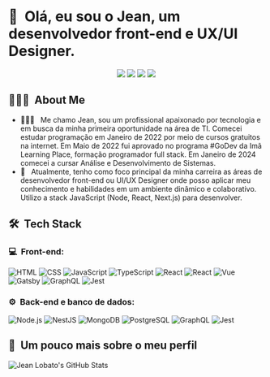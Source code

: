 <h1>👋 &nbsp;Olá, eu sou o Jean, um desenvolvedor front-end e UX/UI Designer.</h1>
<p align="center">
<a href="https://www.instagram.com/jlobato95/"><img src="https://img.shields.io/badge/-@jlobato95-E4405F?style=flat-square&logo=Instagram&logoColor=white"/></a>
<a href="https://portfolio-jeanlobato-2024.vercel.app/"><img src="https://img.shields.io/badge/-Portfólio-3423A6?style=flat-square&logo=Google-Chrome&logoColor=white"/></a>
<a href="https://www.linkedin.com/in/jean-lobato/"><img src="https://img.shields.io/badge/-Jean%20Lobato-0077B5?style=flat-square&logo=Linkedin&logoColor=white"/></a>
<a href="mailto:jeancastelobranco@gmail.com"><img src="https://img.shields.io/badge/-jeancastelobranco@gmail.com-D14836?style=flat-square&logo=Gmail&logoColor=white"/></a>

</p>

<h2> 👨🏻‍💻 &nbsp;About Me </h2>

- 👨🏻‍💻 &nbsp; Me chamo Jean, sou um profissional apaixonado por tecnologia e em busca da minha primeira oportunidade na área de TI. Comecei estudar programação em Janeiro de 2022 por meio de cursos gratuitos na internet. Em Maio de 2022 fui aprovado no programa #GoDev da Imã Learning Place, formação programador full stack. Em Janeiro de 2024 comecei a cursar Análise e Desenvolvimento de Sistemas.
- 🚀 &nbsp; Atualmente, tenho como foco principal da minha carreira as áreas de desenvolvedor front-end ou UI/UX Designer onde posso aplicar meu conhecimento e habilidades em um ambiente dinâmico e colaborativo. Utilizo a stack JavaScript (Node, React, Next.js) para desenvolver.

<h2> 🛠 &nbsp;Tech Stack</h2>
<h3>💻 &nbsp;Front-end:</h3>

![HTML](https://img.shields.io/badge/-HTML-333333?style=flat&logo=HTML5)
![CSS](https://img.shields.io/badge/-CSS-333333?style=flat&logo=CSS3&logoColor=1572B6)
![JavaScript](https://img.shields.io/badge/-JavaScript-333333?style=flat&logo=javascript)
![TypeScript](https://img.shields.io/badge/-TypeScript-333333?style=flat&logo=typescript&logoColor=2D79C7)
![React](https://img.shields.io/badge/-React-333333?style=flat&logo=react)
![React](https://img.shields.io/badge/-React%20Native-333333?style=flat&logo=react)
![Vue](https://img.shields.io/badge/-Vue-333333?style=flat&logo=vue.js)
![Gatsby](https://img.shields.io/badge/-Gatsby-333333?style=flat&logo=gatsby)
![GraphQL](https://img.shields.io/badge/-GraphQL-333333?style=flat&logo=graphql&logoColor=E535AB)
![Jest](https://img.shields.io/badge/-Jest-333333?style=flat&logo=jest&logoColor=E535AB)

<h3>⚙️ &nbsp;Back-end e banco de dados:</h3>

![Node.js](https://img.shields.io/badge/-Node.js-333333?style=flat&logo=node.js)
![NestJS](https://img.shields.io/badge/-NestJS-333333?style=flat&logo=nestjs&logoColor=E535AB)
![MongoDB](https://img.shields.io/badge/-MongoDB-333333?style=flat&logo=mongodb)
![PostgreSQL](https://img.shields.io/badge/-PostgreSQL-333333?style=flat&logo=postgresql)
![GraphQL](https://img.shields.io/badge/-GraphQL-333333?style=flat&logo=graphql&logoColor=E535AB)
![Jest](https://img.shields.io/badge/-Jest-333333?style=flat&logo=jest&logoColor=E535AB)

<h2>🚀 &nbsp;Um pouco mais sobre o meu perfil</h2>

![Jean Lobato's GitHub Stats](https://github-readme-stats.vercel.app/api?username=jlobato95&show_icons=true&theme=dracula)
